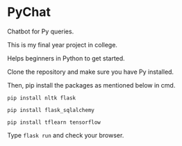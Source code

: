 # PyChat
Chatbot for Py queries.

This is my final year project in college.

Helps beginners in Python to get started.

Clone the repository and make sure you have Py installed.

Then, pip install the packages as mentioned below in cmd.

```
pip install nltk flask 
```

```
pip install flask_sqlalchemy
```

```
pip install tflearn tensorflow
```

Type ```flask run``` and check your browser.
